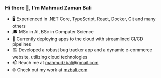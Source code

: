 ### Hi there 👋, I'm Mahmud Zaman Bali

- 🖥️ Experienced in .NET Core, TypeScript, React, Docker, Git and many others
- 🎓 MSc in AI, BSc in Computer Science
- 🚀 Currently deploying apps to the cloud with streamlined CI/CD pipelines
- 🏗️ Developed a robust bug tracker app and a dynamic e-commerce website, utilizing cloud technologies
- 📫 Reach me at mahmudzbali@gmail.com
- 🌐 Check out my work at [mzbali.com](https://mzbali.com)
